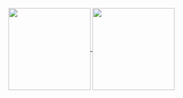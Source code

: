 

<p align="center">
  <a href="https://github.com/gabrielfirmo/github-readme-stats">
    <img
      align="center"
      height="165"
      src="https://github-readme-stats.vercel.app/api?username=gabrielfirmo&count_private=true&show_icons=true&custom_title=gabrielfirmo's%20Github%20Status&hide=issues&theme=radical"
    />
  </a>
  
  <a href="https://github.com/gabrielfirmo/github-readme-stats">
    <img
      align="center"
      height="165"
      src="https://github-readme-stats.vercel.app/api/top-langs/?username=gabrielfirmo&&layout=compact&theme=radical"
    />
  </a>
</p>
